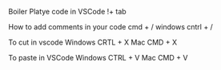 Boiler Platye code in VSCode
!+ tab

How to add comments in your code 
cmd + /
windows cntrl + /

To cut in vscode
Windows CRTL + X
Mac CMD + X

To paste in VSCode 
Windows CTRL + V
Mac CMD + V
